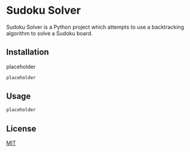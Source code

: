 # Sudoku Solver

Sudoku Solver is a Python project which attempts to use a backtracking algorithm to solve a Sudoku board. 

## Installation

placeholder

```bash
placeholder
```

## Usage

```python
placeholder
```

## License
[MIT](https://choosealicense.com/licenses/mit/)